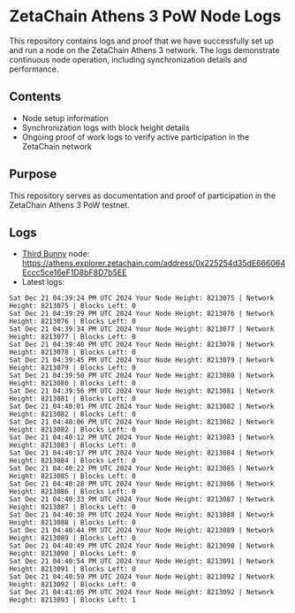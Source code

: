 # ZetaChain Athens 3 PoW Node Logs
This repository contains logs and proof that we have successfully set up and run a node on the ZetaChain Athens 3 network. The logs demonstrate continuous node operation, including synchronization details and performance.

## Contents
- Node setup information
- Synchronization logs with block height details
- Ongoing proof of work logs to verify active participation in the ZetaChain network

## Purpose
This repository serves as documentation and proof of participation in the ZetaChain Athens 3 PoW testnet.

## Logs

- [Third Bunny](https://thirdbunny.xyz/) node: https://athens.explorer.zetachain.com/address/0x225254d35dE666064Eccc5ce16eF1D8bF8D7b5EE
- Latest logs:
```
Sat Dec 21 04:39:24 PM UTC 2024 Your Node Height: 8213075 | Network Height: 8213075 | Blocks Left: 0
Sat Dec 21 04:39:29 PM UTC 2024 Your Node Height: 8213076 | Network Height: 8213076 | Blocks Left: 0
Sat Dec 21 04:39:34 PM UTC 2024 Your Node Height: 8213077 | Network Height: 8213077 | Blocks Left: 0
Sat Dec 21 04:39:40 PM UTC 2024 Your Node Height: 8213078 | Network Height: 8213078 | Blocks Left: 0
Sat Dec 21 04:39:45 PM UTC 2024 Your Node Height: 8213079 | Network Height: 8213079 | Blocks Left: 0
Sat Dec 21 04:39:50 PM UTC 2024 Your Node Height: 8213080 | Network Height: 8213080 | Blocks Left: 0
Sat Dec 21 04:39:56 PM UTC 2024 Your Node Height: 8213081 | Network Height: 8213081 | Blocks Left: 0
Sat Dec 21 04:40:01 PM UTC 2024 Your Node Height: 8213082 | Network Height: 8213082 | Blocks Left: 0
Sat Dec 21 04:40:06 PM UTC 2024 Your Node Height: 8213082 | Network Height: 8213082 | Blocks Left: 0
Sat Dec 21 04:40:12 PM UTC 2024 Your Node Height: 8213083 | Network Height: 8213083 | Blocks Left: 0
Sat Dec 21 04:40:17 PM UTC 2024 Your Node Height: 8213084 | Network Height: 8213084 | Blocks Left: 0
Sat Dec 21 04:40:22 PM UTC 2024 Your Node Height: 8213085 | Network Height: 8213085 | Blocks Left: 0
Sat Dec 21 04:40:28 PM UTC 2024 Your Node Height: 8213086 | Network Height: 8213086 | Blocks Left: 0
Sat Dec 21 04:40:33 PM UTC 2024 Your Node Height: 8213087 | Network Height: 8213087 | Blocks Left: 0
Sat Dec 21 04:40:38 PM UTC 2024 Your Node Height: 8213088 | Network Height: 8213088 | Blocks Left: 0
Sat Dec 21 04:40:44 PM UTC 2024 Your Node Height: 8213089 | Network Height: 8213089 | Blocks Left: 0
Sat Dec 21 04:40:49 PM UTC 2024 Your Node Height: 8213090 | Network Height: 8213090 | Blocks Left: 0
Sat Dec 21 04:40:54 PM UTC 2024 Your Node Height: 8213091 | Network Height: 8213091 | Blocks Left: 0
Sat Dec 21 04:40:59 PM UTC 2024 Your Node Height: 8213092 | Network Height: 8213092 | Blocks Left: 0
Sat Dec 21 04:41:05 PM UTC 2024 Your Node Height: 8213092 | Network Height: 8213093 | Blocks Left: 1
```
